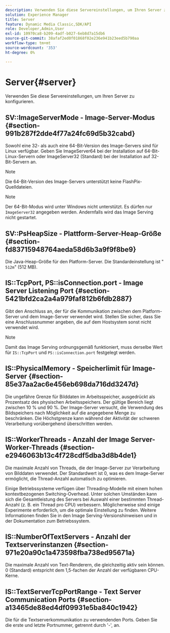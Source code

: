 ```yaml
---
description: Verwenden Sie diese Servereinstellungen, um Ihren Server zu konfigurieren.
solution: Experience Manager
title: Server
feature: Dynamic Media Classic,SDK/API
role: Developer,Admin,User
exl-id: 10970ca8-b209-4adf-b027-6eb8d7a15db6
source-git-commit: 38afaf2ed0f01868f02e236e941b23eed5b790aa
workflow-type: tm+mt
source-wordcount: '353'
ht-degree: 0%

---
```


# Server{#server}

Verwenden Sie diese Servereinstellungen, um Ihren Server zu konfigurieren.

## SV::ImageServerMode - Image-Server-Modus {#section-991b287f2dde4f77a24fc69d5b32cabd}

Sowohl eine 32- als auch eine 64-Bit-Version des Image-Servers sind für Linux verfügbar. Geben Sie ImageServer64 bei der Installation auf 64-Bit-Linux-Servern oder ImageServer32 (Standard) bei der Installation auf 32-Bit-Servern an.

>[!NOTE]
>
>Die 64-Bit-Version des Image-Servers unterstützt keine FlashPix-Quelldateien.

>[!NOTE]
>
>Der 64-Bit-Modus wird unter Windows nicht unterstützt. Es dürfen nur `ImageServer32` angegeben werden. Andernfalls wird das Image Serving nicht gestartet.

## SV::PsHeapSize - Plattform-Server-Heap-Größe {#section-fd83715948764aeda58d6b3a9f9f8be9}

Die Java-Heap-Größe für den Platform-Server. Die Standardeinstellung ist &quot; `512m`&quot; (512 MB).

## IS::TcpPort, PS::isConnection.port - Image Server Listening Port {#section-5421bfd2ca2a4a979faf812b6fdb2887}

Gibt den Anschluss an, der für die Kommunikation zwischen dem Platform-Server und dem Image-Server verwendet wird. Stellen Sie sicher, dass Sie eine Anschlussnummer angeben, die auf dem Hostsystem sonst nicht verwendet wird.

>[!NOTE]
>
>Damit das Image Serving ordnungsgemäß funktioniert, muss derselbe Wert für `IS::TcpPort` und `PS::isConnection.port` festgelegt werden.

## IS::PhysicalMemory - Speicherlimit für Image-Server {#section-85e37aa2ac6e456eb698da716dd3247d}

Die ungefähre Grenze für Bilddaten im Arbeitsspeicher, ausgedrückt als Prozentsatz des physischen Arbeitsspeichers. Der gültige Bereich liegt zwischen 10 % und 90 %. Der Image-Server versucht, die Verwendung des Bildspeichers nach Möglichkeit auf die angegebene Menge zu beschränken. Die Höchstgrenze kann während der Aktivität der schweren Verarbeitung vorübergehend überschritten werden.

## IS::WorkerThreads - Anzahl der Image Server-Worker-Threads {#section-e2946063b13c4f728cdf5dba3d8b4de1}

Die maximale Anzahl von Threads, die der Image-Server zur Verarbeitung von Bilddaten verwendet. Der Standardwert ist 0, was es dem Image-Server ermöglicht, die Thread-Anzahl automatisch zu optimieren.

Einige Betriebssysteme verfügen über Threading-Modelle mit einem hohen kontextbezogenen Switching-Overhead. Unter solchen Umständen kann sich die Gesamtleistung des Servers bei Auswahl einer bestimmten Thread-Anzahl (z. B. ein Thread pro CPU) verbessern. Möglicherweise sind einige Experimente erforderlich, um die optimale Einstellung zu finden. Weitere Informationen finden Sie in den Image Serving-Versionshinweisen und in der Dokumentation zum Betriebssystem.

## IS::NumberOfTextServers - Anzahl der Textserverinstanzen {#section-971e20a90c1a473598fba738ed95671a}

Die maximale Anzahl von Text-Renderern, die gleichzeitig aktiv sein können. 0 (Standard) entspricht dem 1,5-fachen der Anzahl der verfügbaren CPU-Kerne.

## IS::TextServerTcpPortRange - Text Server Communication Ports {#section-a13465de88ed4df09931e5ba840c1942}

Die für die Textserverkommunikation zu verwendenden Ports. Geben Sie die erste und letzte Portnummer, getrennt durch &#39;-&#39;, an.
